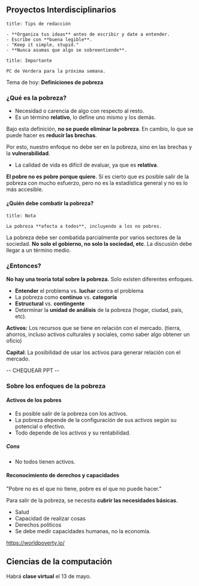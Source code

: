 ## Proyectos Interdisciplinarios

```ad-note
title: Tips de redacción

- **Organiza tus ideas** antes de escribir y date a entender.
- Escribe con **buena legible**.
- "Keep it simple, stupid."
- **Nunca asumas que algo se sobreentiende**.

```

```ad-important
title: Importante

PC de Verdera para la próxima semana.

```

Tema de hoy: **Definiciones de pobreza**

### ¿Qué es la pobreza?

- Necesidad o carencia de algo con respecto al resto.
- Es un término **relativo**, lo define uno mismo y los demás.

Bajo esta definición, **no se puede eliminar la pobreza**. En cambio, lo que se puede hacer es **reducir las brechas**.

Por esto, nuestro enfoque no debe ser en la pobreza, sino en las brechas y la **vulnerabilidad**.

- La calidad de vida es difícil de evaluar, ya que es **relativa**.

**El pobre no es pobre porque quiere.** Sí es cierto que es posible salir de la pobreza con mucho esfuerzo, pero no es la estadística general y no es lo más accesible.

#### ¿Quién debe combatir la pobreza?

```ad-note
title: Nota

La pobreza **afecta a todos**, incluyendo a los no pobres.

```

La pobreza debe ser combatida parcialmente por varios sectores de la sociedad. **No solo el gobierno, no solo la sociedad, etc**. La discusión debe llegar a un término medio.

### ¿Entonces?

**No hay una teoría total sobre la pobreza.** Solo existen diferentes enfoques.

- **Entender** el problema vs. **luchar** contra el problema
- La pobreza como **continuo** vs. **categoría**
- **Estructural** vs. **contingente**
- Determinar la **unidad de análisis** de la pobreza (hogar, ciudad, país, etc).

**Activos:** Los recursos que se tiene en relación con el mercado. (tierra, ahorros, incluso activos culturales y sociales, como saber algo obtener un oficio)

**Capital**: La posibilidad de usar los activos para generar relación con el mercado.

-- CHEQUEAR PPT --

### Sobre los enfoques de la pobreza

#### Activos de los pobres

- Es posible salir de la pobreza con los activos.
- La pobreza depende de la configuración de sus activos según su potencial o efectivo.
- Todo depende de los activos y su rentabilidad.

##### Cons

-  No todos tienen activos.

#### Reconocimiento de derechos y capacidades

"Pobre no es el que no tiene, pobre es el que no puede hacer."

Para salir de la pobreza, se necesita **cubrir las necesidades básicas**.

- Salud
- Capacidad de realizar cosas
- Derechos políticos
- Se debe medir capacidades humanas, no la economía.

https://worldpoverty.io/

## Ciencias de la computación

Habrá **clase virtual** el 13 de mayo.
